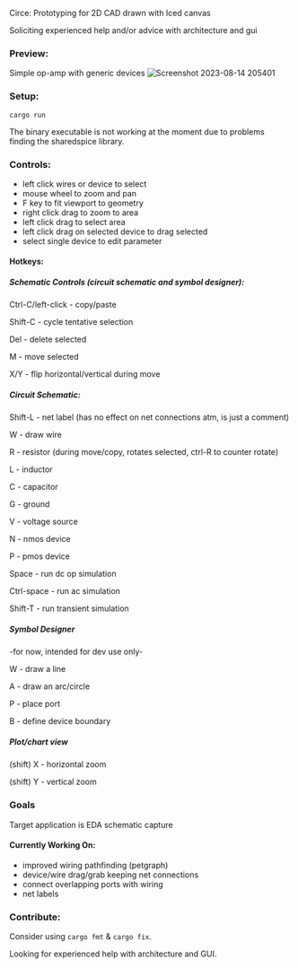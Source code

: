 Circe: Prototyping for 2D CAD drawn with Iced canvas

Soliciting experienced help and/or advice with architecture and gui

### Preview:
Simple op-amp with generic devices
![Screenshot 2023-08-14 205401](https://github.com/ua-kxie/circe/assets/56177821/24db33c0-69f5-4187-8e41-38a495a6aecc)

### Setup:
`cargo run`

The binary executable is not working at the moment due to problems finding the sharedspice library.

### Controls: 
* left click wires or device to select  
* mouse wheel to zoom and pan  
* F key to fit viewport to geometry
* right click drag to zoom to area  
* left click drag to select area
* left click drag on selected device to drag selected
* select single device to edit parameter
  
#### Hotkeys:

##### Schematic Controls (circuit schematic and symbol designer):

Ctrl-C/left-click - copy/paste

Shift-C - cycle tentative selection

Del - delete selected

M - move selected

X/Y - flip horizontal/vertical during move
##### Circuit Schematic:

Shift-L - net label (has no effect on net connections atm, is just a comment)

W - draw wire

R - resistor (during move/copy, rotates selected, ctrl-R to counter rotate)

L - inductor

C - capacitor

G - ground

V - voltage source

N - nmos device

P - pmos device

Space - run dc op simulation

Ctrl-space - run ac simulation

Shift-T - run transient simulation

##### Symbol Designer
-for now, intended for dev use only-

W - draw a line

A - draw an arc/circle

P - place port

B - define device boundary

##### Plot/chart view
(shift) X - horizontal zoom

(shift) Y - vertical zoom 

### Goals
Target application is EDA schematic capture

#### Currently Working On:
* improved wiring pathfinding (petgraph)
* device/wire drag/grab keeping net connections
* connect overlapping ports with wiring
* net labels

### Contribute:
Consider using `cargo fmt` & `cargo fix`.

Looking for experienced help with architecture and GUI.

